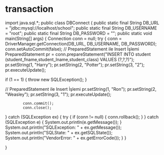 # transaction
import java.sql.*; 
public class DBConnect { public static final String DB_URL = "jdbc:mysql://localhost/school"; public static final String DB_USERNAME = "root"; public static final String DB_PASSWORD = ""; 
public static void main(String[] args) { Connection conn = null; try {             conn = DriverManager.getConnection(DB_URL, DB_USERNAME, DB_PASSWORD);
conn.setAutoCommit(false); 
// PreparedStatement ile Insert İşlemi PreparedStatement pr = conn.prepareStatement("INSERT INTO student (student_fname,student_lname,student_class) VALUES (?,?,?)"); pr.setString(1, "Harry"); pr.setString(2, "Potter"); pr.setString(3, "2");             pr.executeUpdate();

if (1 == 1) { throw new SQLException();             }

// PreparedStatement ile Insert İşlemi pr.setString(1, "Ron"); pr.setString(2, "Weasley"); pr.setString(3, "1");             pr.executeUpdate();

            conn.commit();
            conn.close();
} catch (SQLException ex) { try { if (conn != null) {                     conn.rollback();
                }
} catch (SQLException e) {                 System.out.println(e.getMessage());
            }
System.out.println("SQLException: " + ex.getMessage()); System.out.println("SQLState: " + ex.getSQLState()); System.out.println("VendorError: " + ex.getErrorCode());         }
    }

}
